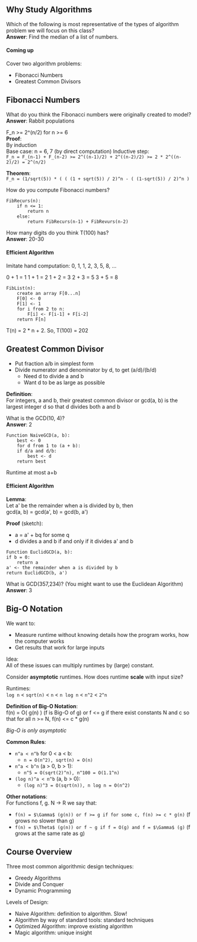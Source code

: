 ## Why Study Algorithms ##

Which of the following is most representative of the types of algorithm problem we will focus on this class?  
**Answer**: Find the median of a list of numbers.

#### Coming up ####

Cover two algorithm problems:
* Fibonacci Numbers
* Greatest Common Divisors

## Fibonacci Numbers ##

What do you think the Fibonacci numbers were originally created to model?  
**Answer**: Rabbit populations

F_n >= 2^(n/2) for n >= 6  
**Proof**:  
By induction  
Base case: n = 6, 7 (by direct computation)
Inductive step:  
`F_n = F_(n-1) + F_(n-2) >= 2^((n-1)/2) + 2^((n-2)/2) >= 2 * 2^((n-2)/2) = 2^(n/2)`

**Theorem**:  
`F_n = (1/sqrt(5)) * ( ( (1 + sqrt(5)) / 2)^n - ( (1-sqrt(5)) / 2)^n )`

How do you compute Fibonacci numbers?

```
FibRecurs(n):
	if n <= 1:
		return n
	else:
		return FibRecurs(n-1) + FibRevurs(n-2)
```

How many digits do you think T(100) has?  
**Answer**: 20-30

#### Efficient Algorithm ####

Imitate hand computation:
0, 1, 1, 2, 3, 5, 8, ...

0 + 1 = 1
1 + 1 = 2
1 + 2 = 3
2 + 3 = 5
3 + 5 = 8

```
FibList(n):
	create an array F[0...n]
	F[0] <- 0
	F[1] <- 1
	for i from 2 to n:
		F[i] <- F[i-1] + F[i-2]
	return F[n]
```
T(n) = 2 * n + 2. So, T(100) = 202

## Greatest Common Divisor ##

* Put fraction a/b in simplest form
* Divide numerator and denominator by d, to get (a/d)/(b/d)
	* Need d to divide a and b
	* Want d to be as large as possible

**Definition**:  
For integers, a and b, their greatest common divisor or gcd(a, b) is the largest integer d so that d divides both a and b

What is the GCD(10, 4)?  
**Answer**: 2

```
Function NaiveGCD(a, b):
	best <- 0
	for d from 1 to (a + b):
	if d/a and d/b:
		best <- d
	return best
```
Runtime at most a+b

#### Efficient Algorithm ####

**Lemma**:  
Let a' be the remainder when a is divided by b, then  
gcd(a, b) = gcd(a', b) = gcd(b, a')

**Proof** (sketch):  
* a = a' + bq for some q
* d divides a and b if and only if it divides a' and b

```
Function EuclidGCD(a, b):
if b = 0:
	return a
a' <- the remainder when a is divided by b
return EuclidGCD(b, a')
```

What is GCD(357,234)? (You might want to use the Euclidean Algorithm)  
**Answer**: 3

## Big-O Notation ##

We want to:
* Measure runtime without knowing details how the program works, how the computer works
* Get results that work for large inputs

Idea:  
All of these issues can multiply runtimes by (large) constant.

Consider **asymptotic** runtimes. How does runtime **scale** with input size?

Runtimes:  
`log n` < `sqrt(n)` < `n` < `n log n` < `n^2` < `2^n`

**Definition of Big-O Notation**:  
f(n) = O( g(n) ) (f is Big-O of g) or f <= g if there exist constants N and c so that for all n >= N, f(n) <= c * g(n)

_Big-O is only asymptotic_

**Common Rules**:  
* `n^a < n^b` for 0 < a < b:
	* `n = O(n^2), sqrt(n) = O(n)`
* `n^a < b^n` (a > 0, b > 1):
	* `n^5 = O(sqrt(2)^n), n^100 = O(1.1^n)`
* `(log n)^a < n^b` (a, b > 0):
	* `(log n)^3 = O(sqrt(n)), n log n = O(n^2)`

**Other notations**:  
For functions f, g. N -> R we say that:
* `f(n) = $\Gamma$ (g(n)) or f >= g if for some c, f(n) >= c * g(n)` (f grows no slower than g)
* `f(n) = $\Theta$ (g(n)) or f ~ g if f = O(g) and f = $\Gamma$ (g)` (f grows at the same rate as g)

## Course Overview ##

Three most common algorithmic design techniques:
* Greedy Algorithms
* Divide and Conquer
* Dynamic Programming

Levels of Design:
* Naive Algorithm: definition to algorithm. Slow!
* Algorithm by way of standard tools: standard techniques
* Optimized Algorithm: improve existing algorithm
* Magic algorithm: unique insight
